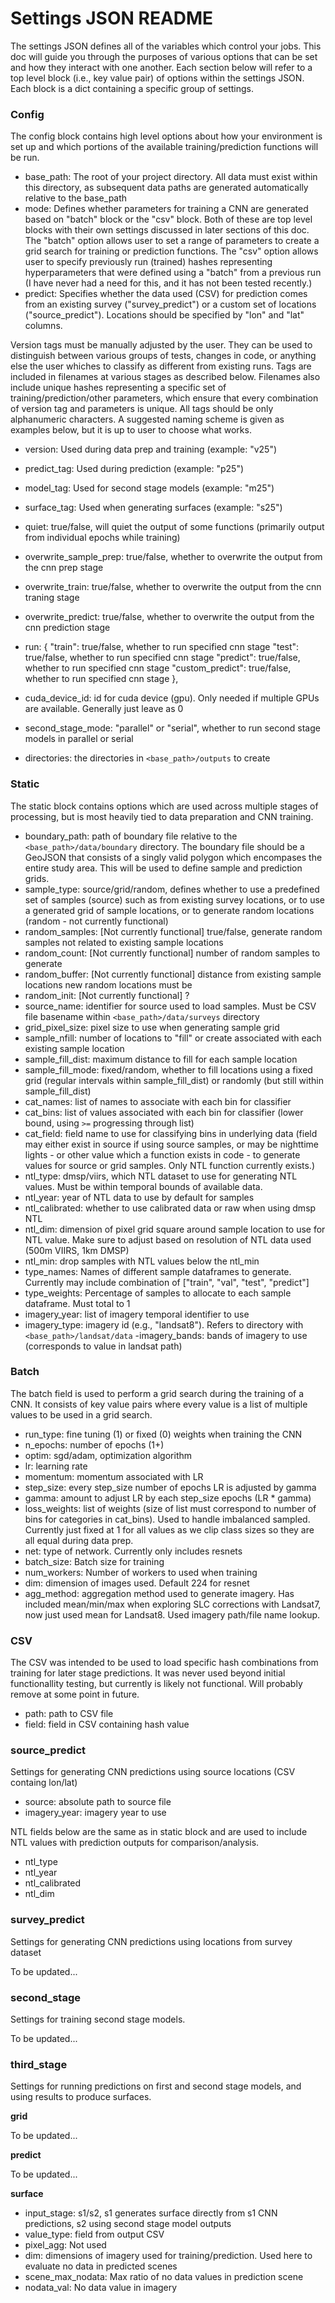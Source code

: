 # Settings JSON README
The settings JSON defines all of the variables which control your jobs. This doc will guide you through the purposes of various options that can be set and how they interact with one another. Each section below will refer to a top level block (i.e., key value pair) of options within the settings JSON. Each block is a dict containing a specific group of settings.


### Config
The config block contains high level options about how your environment is set up and which portions of the available training/prediction functions will be run.

- base_path: The root of your project directory. All data must exist within this directory, as subsequent data paths are generated automatically relative to the base_path
- mode: Defines whether parameters for training a CNN are generated based on "batch" block or the "csv" block. Both of these are top level blocks with their own settings discussed in later sections of this doc. The "batch" option allows user to set a range of parameters to create a grid search for training or prediction functions. The "csv" option allows user to specify previously run (trained) hashes representing hyperparameters that were defined using a "batch" from a previous run (I have never had a need for this, and it has not been tested recently.)
- predict: Specifies whether the data used (CSV) for prediction comes from an existing survey ("survey_predict") or a custom set of locations ("source_predict"). Locations should be specified by "lon" and "lat" columns.

Version tags must be manually adjusted by the user. They can be used to distinguish between various groups of tests, changes in code, or anything else the user whiches to classify as different from existing runs. Tags are included in filenames at various stages as described below. Filenames also include unique hashes representing a specific set of training/prediction/other parameters, which ensure that every combination of version tag and parameters is unique. All tags should be only alphanumeric characters. A suggested naming scheme is given as examples below, but it is up to user to choose what works.
- version: Used during data prep and training (example: "v25")
- predict_tag: Used during prediction (example: "p25")
- model_tag: Used for second stage models (example: "m25")
- surface_tag: Used when generating surfaces (example: "s25")

- quiet: true/false, will quiet the output of some functions (primarily output from individual epochs while training)
- overwrite_sample_prep: true/false, whether to overwrite the output from the cnn prep stage
- overwrite_train: true/false, whether to overwrite the output from the cnn traning stage
- overwrite_predict: true/false, whether to overwrite the output from the cnn prediction stage
- run: {
    "train": true/false, whether to run specified cnn stage
    "test": true/false, whether to run specified cnn stage
    "predict": true/false, whether to run specified cnn stage
    "custom_predict": true/false, whether to run specified cnn stage
},
- cuda_device_id: id for cuda device (gpu). Only needed if multiple GPUs are available. Generally just leave as 0
- second_stage_mode: "parallel" or "serial", whether to run second stage models in parallel or serial
- directories: the directories in `<base_path>/outputs` to create


### Static
The static block contains options which are used across multiple stages of processing, but is most heavily tied to data preparation and CNN training.

- boundary_path: path of boundary file relative to the `<base_path>/data/boundary` directory. The boundary file should be a GeoJSON that consists of a singly valid polygon which encompases the entire study area. This will be used to define sample and prediction grids.
- sample_type: source/grid/random, defines whether to use a predefined set of samples (source) such as from existing survey locations, or to use a generated grid of sample locations, or to generate random locations (random - not currently functional)
- random_samples: [Not currently functional] true/false, generate random samples not related to existing sample locations
- random_count: [Not currently functional] number of random samples to generate
- random_buffer: [Not currently functional] distance from existing sample locations new random locations must be
- random_init: [Not currently functional] ?
- source_name: identifier for source used to load samples. Must be CSV file basename within `<base_path>/data/surveys` directory
- grid_pixel_size: pixel size to use when generating sample grid
- sample_nfill: number of locations to "fill" or create associated with each existing sample location
- sample_fill_dist: maximum distance to fill for each sample location
- sample_fill_mode: fixed/random, whether to fill locations using a fixed grid (regular intervals within sample_fill_dist) or randomly (but still within sample_fill_dist)
- cat_names: list of names to associate with each bin for classifier
- cat_bins: list of values associated with each bin for classifier (lower bound, using `>=` progressing through list)
- cat_field: field name to use for classifying bins in underlying data (field may either exist in source if using source samples, or may be nighttime lights - or other value which a function exists in code - to generate values for source or grid samples. Only NTL function currently exists.)
- ntl_type: dmsp/viirs, which NTL dataset to use for generating NTL values. Must be within temporal bounds of available data.
- ntl_year: year of NTL data to use by default for samples
- ntl_calibrated: whether to use calibrated data or raw when using dmsp NTL
- ntl_dim: dimension of pixel grid square around sample location to use for NTL value. Make sure to adjust based on resolution of NTL data used (500m VIIRS, 1km DMSP)
- ntl_min: drop samples with NTL values below the ntl_min
- type_names: Names of different sample dataframes to generate. Currently may include combination of ["train", "val", "test", "predict"]
- type_weights: Percentage of samples to allocate to each sample dataframe. Must total to 1
- imagery_year: list of imagery temporal identifier to use
- imagery_type: imagery id (e.g., "landsat8"). Refers to directory with `<base_path>/landsat/data`
-imagery_bands: bands of imagery to use (corresponds to value in landsat path)

### Batch
The batch field is used to perform a grid search during the training of a CNN. It consists of key value pairs where every value is a list of multiple values to be used in a grid search.

- run_type: fine tuning (1) or fixed (0) weights when training the CNN
- n_epochs: number of epochs (1+)
- optim: sgd/adam, optimization algorithm
- lr: learning rate
- momentum: momentum associated with LR
- step_size: every step_size number of epochs LR is adjusted by gamma
- gamma: amount to adjust LR by each step_size epochs (LR * gamma)
- loss_weights: list of weights (size of list must correspond to number of bins for categories in cat_bins). Used to handle imbalanced sampled. Currently just fixed at 1 for all values as we clip class sizes so they are all equal during data prep.
- net: type of network. Currently only includes resnets
- batch_size: Batch size for training
- num_workers: Number of workers to used when training
- dim: dimension of images used. Default 224 for resnet
- agg_method: aggregation method used to generate imagery. Has included mean/min/max when exploring SLC corrections with Landsat7, now just used mean for Landsat8. Used imagery path/file name lookup.

### CSV
The CSV was intended to be used to load specific hash combinations from training for later stage predictions. It was never used beyond initial functionallity testing, but currently is likely not functional. Will probably remove at some point in future.
- path: path to CSV file
- field: field in CSV containing hash value


### source_predict
Settings for generating CNN predictions using source locations (CSV containg lon/lat)

- source: absolute path to source file
- imagery_year: imagery year to use

NTL fields below are the same as in static block and are used to include NTL values with prediction outputs for comparison/analysis.
- ntl_type
- ntl_year
- ntl_calibrated
- ntl_dim


### survey_predict
Settings for generating CNN predictions using locations from survey dataset

To be updated...


### second_stage
Settings for training second stage models.

To be updated...


### third_stage
Settings for running predictions on first and second stage models, and using results to produce surfaces.

__grid__

 To be updated...

__predict__

To be updated...

__surface__

- input_stage: s1/s2, s1 generates surface directly from s1 CNN predictions, s2 using second stage model outputs
- value_type: field from output CSV
- pixel_agg: Not used
- dim: dimensions of imagery used for training/prediction. Used here to evaluate no data in predicted scenes
- scene_max_nodata: Max ratio of no data values in prediction scene
- nodata_val: No data value in imagery